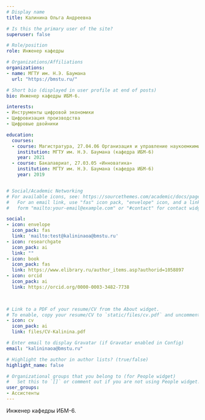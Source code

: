 ```yaml
---
# Display name
title: Калинина Ольга Андреевна

# Is this the primary user of the site?
superuser: false

# Role/position
role: Инженер кафедры

# Organizations/Affiliations
organizations:
- name: МГТУ им. Н.Э. Баумана
  url: "https://bmstu.ru/"

# Short bio (displayed in user profile at end of posts)
bio: Инженер кафедры ИБМ-6.

interests:
- Инструменты цифровой экономики
- Цифровизация производства
- Цифровые двойники 

education:
  courses:
  - course: Магистратура, 27.04.06 Организация и управление наукоемкими производствами
    institution: МГТУ им. Н.Э. Баумана (кафедра ИБМ-6)
    year: 2021
  - course: Бакалавриат, 27.03.05 «Инноватика» 
    institution: МГТУ им. Н.Э. Баумана (кафедра ИБМ-6)
    year: 2019


# Social/Academic Networking
# For available icons, see: https://sourcethemes.com/academic/docs/page-builder/#icons
#   For an email link, use "fas" icon pack, "envelope" icon, and a link in the
#   form "mailto:your-email@example.com" or "#contact" for contact widget.

social:
- icon: envelope
  icon_pack: fas
  link: 'mailto:test@kalininaoa@bmstu.ru'
- icon: researchgate
  icon_pack: ai
  link: ""
- icon: book
  icon_pack: fas
  link: https://www.elibrary.ru/author_items.asp?authorid=1058897
- icon: orcid
  icon_pack: ai
  link: https://orcid.org/0000-0003-3482-7738


  
# Link to a PDF of your resume/CV from the About widget.
# To enable, copy your resume/CV to `static/files/cv.pdf` and uncomment the lines below.
- icon: cv
  icon_pack: ai
  link: files/CV-Kalinina.pdf

# Enter email to display Gravatar (if Gravatar enabled in Config)
email: "kalininaoa@bmstu.ru"

# Highlight the author in author lists? (true/false)
highlight_name: false

# Organizational groups that you belong to (for People widget)
#   Set this to `[]` or comment out if you are not using People widget.
user_groups:
- Ассистенты
---
```


Инженер кафедры ИБМ-6.
